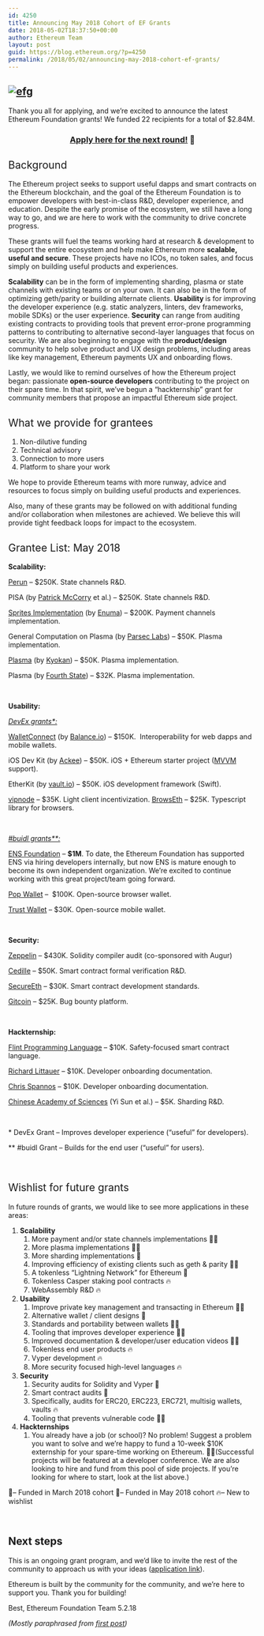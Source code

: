 ```yaml
---
id: 4250
title: Announcing May 2018 Cohort of EF Grants
date: 2018-05-02T18:37:50+00:00
author: Ethereum Team
layout: post
guid: https://blog.ethereum.org/?p=4250
permalink: /2018/05/02/announcing-may-2018-cohort-ef-grants/
---
```

<h2><a href="https://blog.ethereum.org/wp-content/uploads/2018/05/efg.png"><img src="https://blog.ethereum.org/wp-content/uploads/2018/05/efg.png" alt="efg"/></a></h2>
<span style="font-weight: 400;">Thank you all for applying, and we’re excited to announce the latest Ethereum Foundation grants! We funded 22 recipients for a total of $2.84M.</span>
<h3 style="text-align: center;"><a href="https://docs.google.com/forms/d/1_Fi0UmsdYefkRmWZg12QJOQgQoEajAJPvJw1tRI9N0c/viewform?edit_requested=true">Apply here for the next round!</a> 🦄</h3>
<h2><span style="font-weight: 400;">Background</span></h2>
<span style="font-weight: 400;">The Ethereum project seeks to support useful dapps and smart contracts on the Ethereum blockchain, and the goal of the Ethereum Foundation is to empower developers with best-in-class R&amp;D, developer experience, and education. Despite the early promise of the ecosystem, we still have a long way to go, and we are here to work with the community to drive concrete progress.</span>

<span style="font-weight: 400;">These grants will fuel the teams working hard at research &amp; development to support the entire ecosystem and help make Ethereum more </span><b>scalable, useful and secure</b><span style="font-weight: 400;">. These projects have no ICOs, no token sales, and focus simply on building useful products and experiences.</span>

<b>Scalability</b><span style="font-weight: 400;"> can be in the form of implementing sharding, plasma or state channels with existing teams or on your own. It can also be in the form of optimizing geth/parity or building alternate clients. </span><b>Usability </b><span style="font-weight: 400;">is for improving the developer experience (e.g. static analyzers, linters, dev frameworks, mobile SDKs) or the user experience. </span><b>Security</b><span style="font-weight: 400;"> can range from auditing existing contracts to providing tools that prevent error-prone programming patterns to contributing to alternative second-layer languages that focus on security. We are also beginning to engage with the</span><b> product/design</b><span style="font-weight: 400;"> community to help solve product and UX design problems, including areas like key management, Ethereum payments UX and onboarding flows.</span>

<span style="font-weight: 400;">Lastly, we would like to remind ourselves of how the Ethereum project began: passionate </span><b>open-source developers</b><span style="font-weight: 400;"> contributing to the project on their spare time. In that spirit, we’ve begun a “hackternship” grant for community members that propose an impactful Ethereum side project.</span>
<h2><span style="font-weight: 400;">What we provide for grantees</span></h2>
<ol>
 	<li style="font-weight: 400;"><span style="font-weight: 400;">Non-dilutive funding</span></li>
 	<li style="font-weight: 400;"><span style="font-weight: 400;">Technical advisory</span></li>
 	<li style="font-weight: 400;"><span style="font-weight: 400;">Connection to more users</span></li>
 	<li style="font-weight: 400;"><span style="font-weight: 400;">Platform to share your work</span></li>
</ol>
<span style="font-weight: 400;">We hope to provide Ethereum teams with more runway, advice and resources to focus simply on building useful products and experiences.</span>

<span style="font-weight: 400;">Also, many of these grants may be followed on with additional funding and/or collaboration when milestones are achieved. We believe this will provide tight feedback loops for impact to the ecosystem.</span>
<h2><span style="font-weight: 400;">Grantee List: May 2018</span></h2>

<b>Scalability:
</b>

<a href="https://eprint.iacr.org/2018/320"><span style="font-weight: 400;">Perun</span></a><span style="font-weight: 400;"> – $250K. State channels R&amp;D.
</span>

<span style="font-weight: 400;">PISA (by </span><a href="http://www0.cs.ucl.ac.uk/staff/P.McCorry/"><span style="font-weight: 400;">Patrick McCorry</span></a><span style="font-weight: 400;"> et al.) – $250K. State channels R&amp;D.
</span>

<a href="https://arxiv.org/abs/1702.05812"><span style="font-weight: 400;">Sprites Implementation</span></a><span style="font-weight: 400;"> (by </span><a href="https://www.enuma.io/"><span style="font-weight: 400;">Enuma</span></a><span style="font-weight: 400;">) – $200K. Payment channels implementation.
</span>

<span style="font-weight: 400;">General Computation on Plasma (by </span><a href="https://www.parseclabs.org/"><span style="font-weight: 400;">Parsec Labs</span></a><span style="font-weight: 400;">) – $50K. Plasma implementation.
</span>

<a href="https://github.com/kyokan/plasma"><span style="font-weight: 400;">Plasma</span></a><span style="font-weight: 400;"> (by </span><a href="https://kyokan.io/"><span style="font-weight: 400;">Kyokan</span></a><span style="font-weight: 400;">) – $50K. Plasma implementation.
</span>

<span style="font-weight: 400;">Plasma (by </span><a href="https://github.com/fourthstate"><span style="font-weight: 400;">Fourth State</span></a><span style="font-weight: 400;">) – $32K. Plasma implementation.</span>

<br>

<b>Usability:
</b>

<span style="font-weight: 400;"><em><span style="text-decoration: underline;">DevEx grants*:</span></em>
</span>

<a href="https://walletconnect.org/"><span style="font-weight: 400;">WalletConnect</span></a><span style="font-weight: 400;"> (by </span><a href="https://balance.io/"><span style="font-weight: 400;">Balance.io</span></a><span style="font-weight: 400;">) – $150K.  Interoperability for web dapps and mobile wallets.
</span>

<span style="font-weight: 400;">iOS Dev Kit (by <a href="https://www.ackee.cz/en">Ackee</a></span><span style="font-weight: 400;">) – $50K. iOS + Ethereum starter project (</span><a href="https://en.wikipedia.org/wiki/Model%E2%80%93view%E2%80%93viewmodel"><span style="font-weight: 400;">MVVM</span></a><span style="font-weight: 400;"> support).
</span>

<span style="font-weight: 400;">EtherKit (by </span><a href="http://vault.io"><span style="font-weight: 400;">vault.io</span></a><span style="font-weight: 400;">) – $50K. iOS development framework (Swift).
</span>

<a href="https://vipnode.shazow.net/"><span style="font-weight: 400;">vipnode</span></a><span style="font-weight: 400;"> – $35K. Light client incentivization.
</span><a href="https://medium.com/buyethdomains/introducing-browseth-a-new-library-for-interacting-with-ethereum-795d18e7b87d"><span style="font-weight: 400;">BrowsEth</span></a><span style="font-weight: 400;"> – $25K. Typescript library for browsers.</span>

<br>

<span style="font-weight: 400;"><em><span style="text-decoration: underline;">#buidl grants**:</span></em>
</span>

<a href="https://ens.domains/"><span style="font-weight: 400;">ENS Foundation</span></a><span style="font-weight: 400;"> – </span><b>$1M</b><span style="font-weight: 400;">. To date, the Ethereum Foundation has supported ENS via hiring developers internally, but now ENS is mature enough to become its own independent organization. We’re excited to continue working with this great project/team going forward.
</span>

<a href="https://www.linkedin.com/in/garethtlewis/"><span style="font-weight: 400;">Pop Wallet</span></a><span style="font-weight: 400;"> –  $100K. Open-source browser wallet.
</span>

<a href="https://trustwalletapp.com/"><span style="font-weight: 400;">Trust Wallet</span></a><span style="font-weight: 400;"> – $30K. Open-source mobile wallet.</span>

<br>

<b>Security:
</b>

<a href="https://zeppelin.solutions/security-audits/"><span style="font-weight: 400;">Zeppelin</span></a><span style="font-weight: 400;"> – $430K. Solidity compiler audit (co-sponsored with Augur)
</span>

<a href="https://github.com/astump"><span style="font-weight: 400;">Cedille</span></a><span style="font-weight: 400;"> – $50K. Smart contract formal verification R&amp;D.
</span>

<a href="http://secureth.org/"><span style="font-weight: 400;">SecureEth</span></a><span style="font-weight: 400;"> – $30K. Smart contract development standards.
</span>

<a href="https://gitcoin.co/"><span style="font-weight: 400;">Gitcoin</span></a><span style="font-weight: 400;"> – $25K. Bug bounty platform.</span>

<br>

<b>Hackternship:
</b>

<a href="https://github.com/franklinsch/flint"><span style="font-weight: 400;">Flint Programming Language</span></a><span style="font-weight: 400;"> – $10K. Safety-focused smart contract language.
</span>

<a href="https://www.linkedin.com/in/richard-littauer-130026138/"><span style="font-weight: 400;">Richard Littauer</span></a><span style="font-weight: 400;"> – $10K. Developer onboarding documentation.
</span>

<a href="https://github.com/cspannos"><span style="font-weight: 400;">Chris Spannos</span></a><span style="font-weight: 400;"> – $10K. Developer onboarding documentation.
</span>

<span style="font-weight: 400;"><a href="http://english.ict.cas.cn/">Chinese Academy of Sciences</a> (Yi Sun et al.)</span><span style="font-weight: 400;"> – $5K. Sharding R&amp;D.</span>

<br>

<span style="font-weight: 400;">* DevEx Grant – Improves developer experience (“useful” for developers).
</span>

<span style="font-weight: 400;">** #buidl Grant – Builds for the end user (“useful” for users).</span>

&nbsp;
<h2><span style="font-weight: 400;">Wishlist for future grants</span></h2>
<span style="font-weight: 400;">In future rounds of grants, we would like to see more applications in these areas:</span>
<ol>
 	<li style="font-weight: 400;"><strong>Scalability</strong>
<ol>
 	<li style="font-weight: 400;"><span style="font-weight: 400;">More payment and/or state channels implementations 💚💙</span></li>
 	<li style="font-weight: 400;"><span style="font-weight: 400;">More plasma implementations 💚💙</span></li>
 	<li style="font-weight: 400;"><span style="font-weight: 400;">More sharding implementations 💚</span></li>
 	<li style="font-weight: 400;"><span style="font-weight: 400;">Improving efficiency of existing clients such as geth &amp; parity 💚💙</span></li>
 	<li style="font-weight: 400;"><span style="font-weight: 400;">A tokenless “Lightning Network” for Ethereum 💙</span></li>
 	<li style="font-weight: 400;"><span style="font-weight: 400;">Tokenless Casper staking pool contracts 🔥</span></li>
 	<li style="font-weight: 400;"><span style="font-weight: 400;">WebAssembly R&amp;D 🔥</span></li>
</ol>
</li>
 	<li style="font-weight: 400;"><strong>Usability</strong>
<ol>
 	<li style="font-weight: 400;"><span style="font-weight: 400;">Improve private key management and transacting in Ethereum 💚💙</span></li>
 	<li style="font-weight: 400;"><span style="font-weight: 400;">Alternative wallet / client designs 💙</span></li>
 	<li style="font-weight: 400;"><span style="font-weight: 400;">Standards and portability between wallets 💙🔥</span></li>
 	<li style="font-weight: 400;"><span style="font-weight: 400;">Tooling that improves developer experience 💚💙</span></li>
 	<li style="font-weight: 400;"><span style="font-weight: 400;">Improved documentation &amp; developer/user education videos 💚💙</span></li>
 	<li style="font-weight: 400;"><span style="font-weight: 400;">Tokenless end user products 🔥</span></li>
 	<li style="font-weight: 400;"><span style="font-weight: 400;">Vyper development 🔥</span></li>
 	<li style="font-weight: 400;"><span style="font-weight: 400;">More security focused high-level languages 🔥</span></li>
</ol>
</li>
 	<li style="font-weight: 400;"><strong>Security</strong>
<ol>
 	<li style="font-weight: 400;"><span style="font-weight: 400;">Security audits for Solidity and Vyper 💙</span></li>
 	<li style="font-weight: 400;"><span style="font-weight: 400;">Smart contract audits 💚</span></li>
 	<li style="font-weight: 400;"><span style="font-weight: 400;">Specifically, audits for ERC20, ERC223, ERC721, multisig wallets, vaults 🔥</span></li>
 	<li style="font-weight: 400;"><span style="font-weight: 400;">Tooling that prevents vulnerable code 💚💙</span></li>
</ol>
</li>
 	<li style="font-weight: 400;"><strong>Hackternships</strong>
<ol>
 	<li style="font-weight: 400;"><span style="font-weight: 400;">You already have a job (or school)? No problem! Suggest a problem you want to solve and we’re happy to fund a 10-week $10K externship for your spare-time working on Ethereum. 💚💙(</span><span style="font-weight: 400;">Successful projects will be featured at a developer conference. We are also looking to hire and fund from this pool of side projects. If you’re looking for where to start, look at the list above.)</span></li>
</ol>
</li>
</ol>
<span style="font-weight: 400;">💚– Funded in March 2018 cohort
</span><span style="font-weight: 400;">💙– Funded in May 2018 cohort
</span><span style="font-weight: 400;">🔥– New to wishlist</span>

&nbsp;
<h2>Next steps</h2>
<span style="font-weight: 400;">This is an ongoing grant program, and we’d like to invite the rest of the community to approach us with your ideas (</span><a href="https://airtable.com/shrAeswLt0BxGvGu7"><span style="font-weight: 400;">application link</span></a><span style="font-weight: 400;">).</span>

<span style="font-weight: 400;">Ethereum is built by the community for the community, and we’re here to support you. Thank you for building!</span>

<span style="font-weight: 400;">Best,
</span><span style="font-weight: 400;">Ethereum Foundation Team
</span><span style="font-weight: 400;">5.2.18</span>

<i><span style="font-weight: 400;">(Mostly paraphrased from </span></i><a href="https://blog.ethereum.org/2018/03/07/announcing-beneficiaries-ethereum-foundation-grants/"><i><span style="font-weight: 400;">first post</span></i></a><i><span style="font-weight: 400;">)</span></i>
